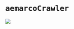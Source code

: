 
# `aemarcoCrawler`

<a href=https://www.nuget.org/packages/aemarcoCrawler><img src="https://buildstats.info/nuget/aemarcoCrawler"> </a><br/>
